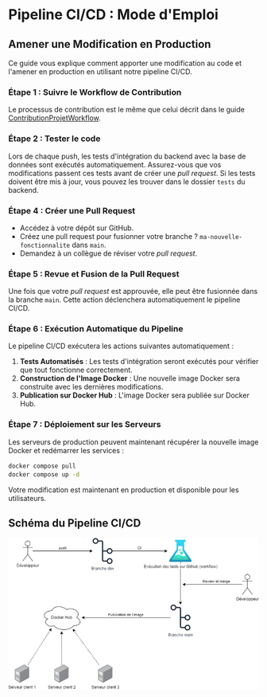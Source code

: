 # Pipeline CI/CD : Mode d'Emploi

## Amener une Modification en Production

Ce guide vous explique comment apporter une modification au code et l'amener en production en utilisant notre pipeline CI/CD.

### Étape 1 : Suivre le Workflow de Contribution
Le processus de contribution est le même que celui décrit dans le guide [ContributionProjetWorkflow](docs/ContributionProjetWorkflow.md).

### Étape 2 : Tester le code
Lors de chaque push, les tests d'intégration du backend avec la base de données sont exécutés automatiquement. Assurez-vous que vos modifications passent ces tests avant de créer une *pull request*. Si les tests doivent être mis à jour, vous pouvez les trouver dans le dossier `tests` du backend.

### Étape 4 : Créer une Pull Request
- Accédez à votre dépôt sur GitHub.
- Créez une pull request pour fusionner votre branche ?  `ma-nouvelle-fonctionnalite` dans `main`.
- Demandez à un collègue de réviser votre *pull request*.

### Étape 5 : Revue et Fusion de la Pull Request
Une fois que votre *pull request* est approuvée, elle peut être fusionnée dans la branche `main`. Cette action déclenchera automatiquement le pipeline CI/CD.

### Étape 6 : Exécution Automatique du Pipeline
Le pipeline CI/CD exécutera les actions suivantes automatiquement :

1. **Tests Automatisés** : Les tests d'intégration seront exécutés pour vérifier que tout fonctionne correctement.
2. **Construction de l'Image Docker** : Une nouvelle image Docker sera construite avec les dernières modifications.
3. **Publication sur Docker Hub** : L'image Docker sera publiée sur Docker Hub.

### Étape 7 : Déploiement sur les Serveurs
Les serveurs de production peuvent maintenant récupérer la nouvelle image Docker et redémarrer les services :
    
```bash
docker compose pull
docker compose up -d
```
Votre modification est maintenant en production et disponible pour les utilisateurs.

## Schéma du Pipeline CI/CD
![Pipeline CI/CD](img/workflow.png)
